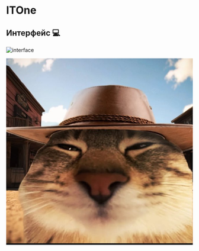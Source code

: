 # ITOne

## Интерфейс 💻


![interface](https://github.com/user-attachments/assets/5aa241de-1883-41e2-ac3d-989d34ac1bc9)

![1745349648613](images/README/1745349648613.png)
